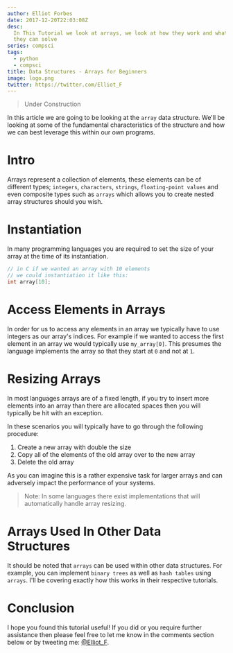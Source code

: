 ```yaml
---
author: Elliot Forbes
date: 2017-12-20T22:03:08Z
desc:
  In This Tutorial we look at arrays, we look at how they work and what problems
  they can solve
series: compsci
tags:
  - python
  - compsci
title: Data Structures - Arrays for Beginners
image: logo.png
twitter: https://twitter.com/Elliot_F
---
```


> Under Construction

In this article we are going to be looking at the `array` data structure. We'll
be looking at some of the fundamental characteristics of the structure and how
we can best leverage this within our own programs.

# Intro

Arrays represent a collection of elements, these elements can be of different
types; `integers`, `characters`, `strings`, `floating-point values` and even
composite types such as `arrays` which allows you to create nested array
structures should you wish.

# Instantiation

In many programming languages you are required to set the size of your array at
the time of its instantiation.

```c
// in C if we wanted an array with 10 elements
// we could instantiation it like this:
int array[10];
```

# Access Elements in Arrays

In order for us to access any elements in an array we typically have to use
integers as our array's indices. For example if we wanted to access the first
element in an array we would typically use `my_array[0]`. This presumes the
language implements the array so that they start at `0` and not at `1`.

# Resizing Arrays

In most languages arrays are of a fixed length, if you try to insert more
elements into an array than there are allocated spaces then you will typically
be hit with an exception.

In these scenarios you will typically have to go through the following
procedure:

1. Create a new array with double the size
1. Copy all of the elements of the old array over to the new array
1. Delete the old array

As you can imagine this is a rather expensive task for larger arrays and can
adversely impact the performance of your systems.

> Note: In some languages there exist implementations that will automatically
> handle array resizing.

# Arrays Used In Other Data Structures

It should be noted that `arrays` can be used within other data structures. For
example, you can implement `binary trees` as well as `hash tables` using
`arrays`. I'll be covering exactly how this works in their respective tutorials.

# Conclusion

I hope you found this tutorial useful! If you did or you require further
assistance then please feel free to let me know in the comments section below or
by tweeting me: [@Elliot_F](https://twitter.com/elliot_f).
